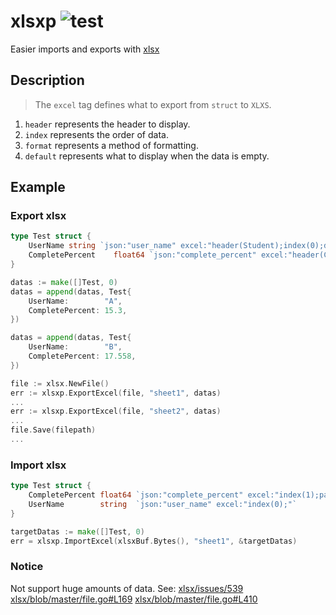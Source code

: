 # xlsxp ![test](https://github.com/a631807682/xlsxp/actions/workflows/test.yml/badge.svg)
Easier imports and exports with [xlsx](https://github.com/tealeg/xlsx)

## Description
> The `excel` tag defines what to export from `struct` to `XLXS`.

1. `header` represents the header to display.
2. `index` represents the order of data.
3. `format` represents a method of formatting.
4. `default` represents what to display when the data is empty.

## Example


### Export xlsx 
```go
type Test struct {
    UserName string `json:"user_name" excel:"header(Student);index(0);default(---)"`
	CompletePercent    float64 `json:"complete_percent" excel:"header(Complete Percent);index(1);format(percent)"`
}

datas := make([]Test, 0)
datas = append(datas, Test{
    UserName:        "A",
    CompletePercent: 15.3,
})

datas = append(datas, Test{
    UserName:        "B",
    CompletePercent: 17.558,
})

file := xlsx.NewFile()
err := xlsxp.ExportExcel(file, "sheet1", datas)
...
err := xlsxp.ExportExcel(file, "sheet2", datas)
...
file.Save(filepath)
...

```

### Import xlsx 
```go
type Test struct {
    CompletePercent float64 `json:"complete_percent" excel:"index(1);parse(percent)"`
    UserName        string  `json:"user_name" excel:"index(0);"`
}

targetDatas := make([]Test, 0)
err = xlsxp.ImportExcel(xlsxBuf.Bytes(), "sheet1", &targetDatas)
```

### Notice
Not support huge amounts of data. See:
[xlsx/issues/539](https://github.com/tealeg/xlsx/issues/539)
[xlsx/blob/master/file.go#L169](https://github.com/tealeg/xlsx/blob/master/file.go#L169)
[xlsx/blob/master/file.go#L410](https://github.com/tealeg/xlsx/blob/master/file.go#L410)